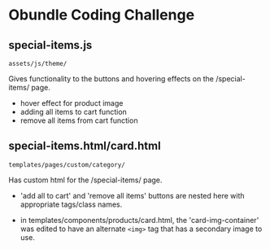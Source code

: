 # Obundle Coding Challenge

## special-items.js

`assets/js/theme/`

Gives functionality to the buttons and hovering effects on the /special-items/ page.

- hover effect for product image
- adding all items to cart function
- remove all items from cart function

## special-items.html/card.html

`templates/pages/custom/category/`

Has custom html for the /special-items/ page.

- 'add all to cart' and 'remove all items' buttons are nested here with appropriate tags/class names.

- in templates/components/products/card.html, the 'card-img-container' was edited to have an alternate `<img>` tag that has a secondary image to use.
